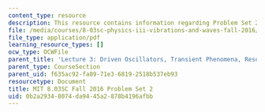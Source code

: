 ```yaml
---
content_type: resource
description: This resource contains information regarding Problem Set 2
file: /media/courses/8-03sc-physics-iii-vibrations-and-waves-fall-2016/0b2a29348074da9445a2878b4196afbb_MIT8_03SCF16_ProblemSet2.pdf
file_type: application/pdf
learning_resource_types: []
ocw_type: OCWFile
parent_title: 'Lecture 3: Driven Oscillators, Transient Phenomena, Resonance'
parent_type: CourseSection
parent_uid: f635ac92-fa89-71e3-6819-2518b537eb93
resourcetype: Document
title: MIT 8.03SC Fall 2016 Problem Set 2
uid: 0b2a2934-8074-da94-45a2-878b4196afbb
---
```

